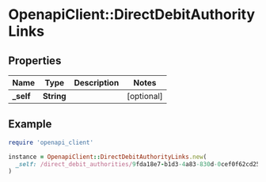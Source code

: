 # OpenapiClient::DirectDebitAuthorityLinks

## Properties

| Name | Type | Description | Notes |
| ---- | ---- | ----------- | ----- |
| **_self** | **String** |  | [optional] |

## Example

```ruby
require 'openapi_client'

instance = OpenapiClient::DirectDebitAuthorityLinks.new(
  _self: /direct_debit_authorities/9fda18e7-b1d3-4a83-830d-0cef0f62cd25
)
```

